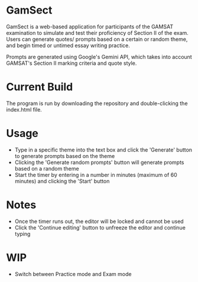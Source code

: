 # GamSect
GamSect is a web-based application for participants of the GAMSAT examination to simulate and test their proficiency of Section II of the exam.
Users can generate quotes/ prompts based on a certain or random theme, and begin timed or untimed essay writing practice.

Prompts are generated using Google's Gemini API, which takes into account GAMSAT's Section II marking criteria and quote style.

# Current Build
The program is run by downloading the repository and double-clicking the index.html file.

# Usage
- Type in a specific theme into the text box and click the 'Generate' button to generate prompts based on the theme
- Clicking the 'Generate random prompts' button will generate prompts based on a random theme
- Start the timer by entering in a number in minutes (maximum of 60 minutes) and clicking the 'Start' button

# Notes
- Once the timer runs out, the editor will be locked and cannot be used
- Click the 'Continue editing' button to unfreeze the editor and continue typing

# WIP
- Switch between Practice mode and Exam mode